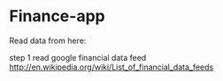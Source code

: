 Finance-app
===========

Read data from here:

step 1 read google financial data feed http://en.wikipedia.org/wiki/List_of_financial_data_feeds
